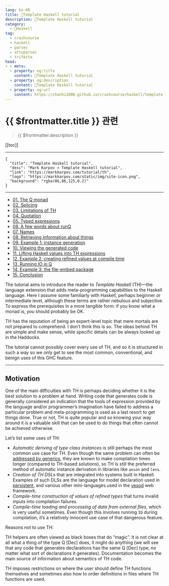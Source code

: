 ```yaml
---
lang: ko-KR
title: 🐑Template Haskell tutorial
description: 🐑Template Haskell tutorial
category:
  - 🐑Haskell
tag: 
  - crashcourse
  - haskell
  - parsec
  - attoparsec
  - trifecta
head:
- - meta:
  - property: og:title
    content: 🐑Template Haskell tutorial
  - property: og:description
    content: 🐑Template Haskell tutorial
  - property: og:url
    content: https://chanhi2000.github.io/crashcourse/haskell/template-haskell/
---
```


# {{ $frontmatter.title }} 관련

> {{ $frontmatter.description }}

[[toc]]

---

```component VPCard
{
  "title": "Template Haskell tutorial",
  "desc": "Mark Karpov > Template Haskell tutorial",
  "link": "https://markkarpov.com/tutorial/th",
  "logo": "https://markkarpov.com/static/img/site-icon.png",
  "background": "rgba(86,86,125,0.2)"
}
```

---

- [01. The Q monad](01.md)
- [02. Splicing](02.md)
- [03. Limitations of TH](03.md)
- [04. Quotation](04.md)
- [05. Typed expressions](05.md)
- [06. A few words about runQ](06.md)
- [07. Names](07.md)
- [08. Retrieving information about things](08.md)
- [09. Example 1: instance generation](09.md)
- [10. Viewing the generated code](10.md)
- [11. Lifting Haskell values into TH expressions](11.md)
- [12. Example 2: creating refined values at compile time](12.md)
- [13. Running IO in Q](13.md)
- [14. Example 3: the file-embed package](14.md)
- [15. Conclusion](15.md)

The tutorial aims to introduce the reader to _Template Haskell_ (TH)—the language extension that adds meta-programming capabilities to the Haskell language. Here I assume some familiarly with Haskell, perhaps beginner or intermediate level, although these terms are rather nebulous and subjective. To express the prerequisites in a more tangible form: if you know what a monad is, you should probably be OK.

TH has the reputation of being an expert-level topic that mere mortals are not prepared to comprehend. I don’t think this is so. The ideas behind TH are simple and make sense, while specific details can be always looked up in the Haddocks.

The tutorial cannot possibly cover every use of TH, and so it is structured in such a way so we only get to see the most common, conventional, and benign uses of this GHC feature.

---

## Motivation

One of the main difficulties with TH is perhaps deciding whether it is the best solution to a problem at hand. Writing code that generates code is generally considered an indication that the tools of expression provided by the language and/or programmer’s imagination have failed to address a particular problem and meta-programming is used as a last resort to get things done. True or not, TH is quite popular and so knowing your way around it is a valuable skill that can be used to do things that often cannot be achieved otherwise.

Let’s list some uses of TH:

- _Automatic deriving of type class instances_ is still perhaps the most common use case for TH. Even though the same problem can often be [addressed by generics](https://markkarpov.com/tutorial/generics), they are known to make compilation times longer (compared to TH-based solutions), so TH is still the preferred method of automatic instance derivation in libraries like `aeson` and `lens`.
- _Creation of TH DSLs_ that are integrated into systems built in Haskell. Examples of such DLSs are the language for model declaration used in [persistent](https://hackage.haskell.org/package/persistent), and various other mini-languages used in the [yesod](https://hackage.haskell.org/package/yesod) web framework.
- _Compile-time construction of values of refined types_ that turns invalid inputs into compilation failures.
- _Compile-time loading and processing of data from external files_, which is very useful sometimes. Even though this involves running `IO` during compilation, it’s a relatively innocent use case of that dangerous feature.

Reasons not to use TH:

TH helpers are often viewed as black boxes that do “magic”. It is not clear at all what a thing of the type Q [Dec] does, it might do anything (we will see that any code that generates declarations has the same Q [Dec] type, no matter what sort of declarations it generates). Documentation becomes the main source of information about semantics of TH code.

TH imposes restrictions on where the user should define TH functions themselves and sometimes also how to order definitions in files where TH functions are used.

<TagLinks />